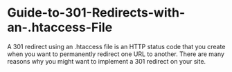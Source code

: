 # Guide-to-301-Redirects-with-an-.htaccess-File
A 301 redirect using an .htaccess file is an HTTP status code that you create when you want to permanently redirect one URL to another.  There are many reasons why you might want to implement a 301 redirect on your site. 
